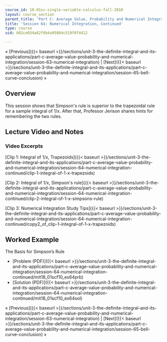 ```yaml
---
course_id: 18-01sc-single-variable-calculus-fall-2010
layout: course_section
parent_title: 'Part C: Average Value, Probability and Numerical Integration'
title: 'Session 64: Numerical Integration, Continued'
type: course
uid: 602ce034a62f6b4a95884c519f8f4412

---
```


« [Previous]({{< baseurl >}}/sections/unit-3-the-definite-integral-and-its-applications/part-c-average-value-probability-and-numerical-integration/session-63-numerical-integration) | [Next]({{< baseurl >}}/sections/unit-3-the-definite-integral-and-its-applications/part-c-average-value-probability-and-numerical-integration/session-65-bell-curve-conclusion) »

Overview
--------

This session shows that Simpson's rule is superior to the trapezoidal rule for a sample integral of 1/x. After that, Professor Jerison shares hints for remembering the two rules.

Lecture Video and Notes
-----------------------

### Video Excerpts

[Clip 1: Integral of 1/x, Trapezoids]({{< baseurl >}}/sections/unit-3-the-definite-integral-and-its-applications/part-c-average-value-probability-and-numerical-integration/session-64-numerical-integration-continued/clip-1-integral-of-1-x-trapezoids)

[Clip 2: Integral of 1/x, Simpson's rule]({{< baseurl >}}/sections/unit-3-the-definite-integral-and-its-applications/part-c-average-value-probability-and-numerical-integration/session-64-numerical-integration-continued/clip-2-integral-of-1-x-simpsons-rule)

[Clip 3: Numerical Integration Study Tips]({{< baseurl >}}/sections/unit-3-the-definite-integral-and-its-applications/part-c-average-value-probability-and-numerical-integration/session-64-numerical-integration-continued/copy2_of_clip-1-integral-of-1-x-trapezoids)

Worked Example
--------------

The Basis for Simpson’s Rule

*   [Problem (PDF)]({{< baseurl >}}/sections/unit-3-the-definite-integral-and-its-applications/part-c-average-value-probability-and-numerical-integration/session-64-numerical-integration-continued/mit18_01scf10_ex64prb)
*   [Solution (PDF)]({{< baseurl >}}/sections/unit-3-the-definite-integral-and-its-applications/part-c-average-value-probability-and-numerical-integration/session-64-numerical-integration-continued/mit18_01scf10_ex64sol)

« [Previous]({{< baseurl >}}/sections/unit-3-the-definite-integral-and-its-applications/part-c-average-value-probability-and-numerical-integration/session-63-numerical-integration) | [Next]({{< baseurl >}}/sections/unit-3-the-definite-integral-and-its-applications/part-c-average-value-probability-and-numerical-integration/session-65-bell-curve-conclusion) »
